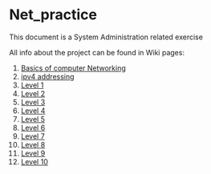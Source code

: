 # Net_practice

This document is a System Administration related exercise

All info about the project can be found in Wiki pages:
1.  [Basics of computer Networking](https://github.com/sarahmss/Net_practice/wiki/Basics-of-computer-networking)
2.  [ipv4 addressing](https://github.com/sarahmss/Net_practice/wiki/IPV4-addressing)
3.  [Level 1](https://github.com/sarahmss/Net_practice/wiki/Level-1)
4.  [Level 2](https://github.com/sarahmss/Net_practice/wiki/Level-2)
5.  [Level 3]()
6.  [Level 4]()
7.  [Level 5]()
8.  [Level 6]()
9.  [Level 7]()
10.  [Level 8]()
11.  [Level 9]()
12.  [Level 10]()



